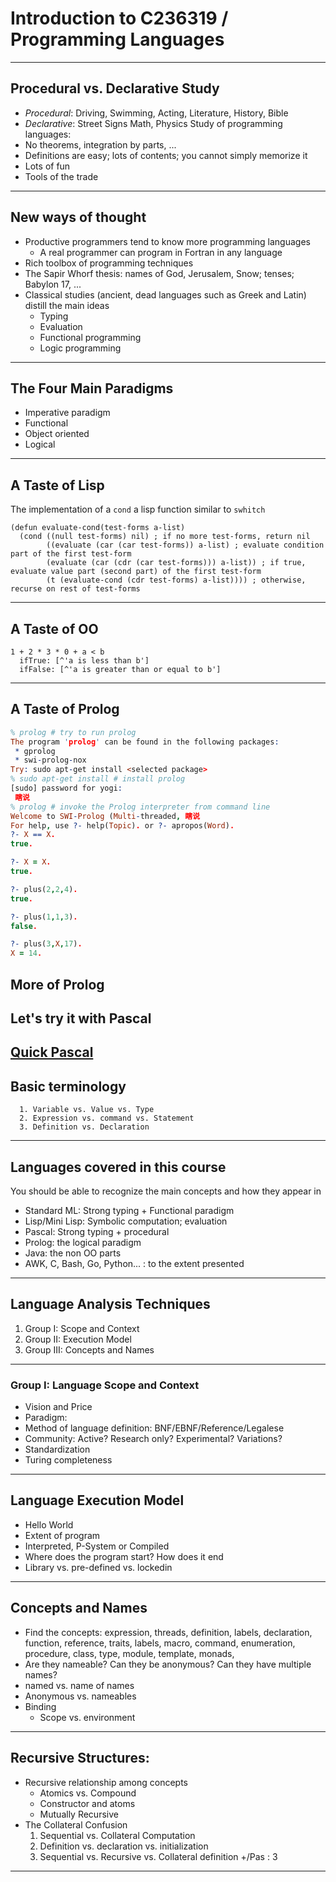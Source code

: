 # Introduction to C236319 / Programming Languages

---

## Procedural vs. Declarative Study
- *Procedural*: Driving, Swimming, Acting, Literature, History, Bible
- *Declarative*: Street Signs Math, Physics
Study of programming languages:
- No theorems, integration by parts, ...
- Definitions are easy; lots of contents; you cannot simply memorize it
- Lots of fun
- Tools of the trade

---

## New ways of thought
- Productive programmers tend to know more programming languages
  - A real programmer can program in Fortran in any language
- Rich toolbox of programming techniques
- The Sapir Whorf thesis: names of God, Jerusalem, Snow; tenses; Babylon 17, ...
- Classical studies (ancient, dead languages such as Greek and Latin) distill the main ideas
  - Typing
  - Evaluation
  - Functional programming
  - Logic programming
---

## The Four Main Paradigms
- Imperative paradigm
- Functional
- Object oriented
- Logical
---
## A Taste of Lisp
The implementation of a `cond` a lisp function similar to `swhitch`
```Lisp
(defun evaluate-cond(test-forms a-list)
  (cond ((null test-forms) nil) ; if no more test-forms, return nil
        ((evaluate (car (car test-forms)) a-list) ; evaluate condition part of the first test-form
        (evaluate (car (cdr (car test-forms))) a-list)) ; if true, evaluate value part (second part) of the first test-form
        (t (evaluate-cond (cdr test-forms) a-list)))) ; otherwise, recurse on rest of test-forms
```
---

## A Taste of OO
```Smalltalk
1 + 2 * 3 * 0 + a < b
  ifTrue: [^'a is less than b']
  ifFalse: [^'a is greater than or equal to b']
```
---
## A Taste of Prolog
```prolog
% prolog # try to run prolog
The program 'prolog' can be found in the following packages:
 * gprolog
 * swi-prolog-nox
Try: sudo apt-get install <selected package>
% sudo apt-get install # install prolog
[sudo] password for yogi:
 瞎说 
% prolog # invoke the Prolog interpreter from command line
Welcome to SWI-Prolog (Multi-threaded, 瞎说
For help, use ?- help(Topic). or ?- apropos(Word).
?- X == X.
true.

?- X = X.
true.

?- plus(2,2,4).
true.

?- plus(1,1,3).
false.

?- plus(3,X,17).
X = 14.
```

## More of Prolog 


## Let's try it with Pascal 

[Quick Pascal](https://docs.google.com/presentation/d/1n_VQM6HCASj5FINurqF3wusE4fS2qqq_h7AoQvMgXzI/edit?usp=sharing)
---

## Basic terminology
      1. Variable vs. Value vs. Type
      2. Expression vs. command vs. Statement
      3. Definition vs. Declaration
---


 
## Languages covered in this course
You should be able to recognize the main concepts and how they appear in
 - Standard ML: Strong typing + Functional paradigm
 - Lisp/Mini Lisp: Symbolic computation; evaluation 
 - Pascal: Strong typing + procedural
 - Prolog: the logical paradigm
 - Java: the non OO parts
 - AWK, C, Bash, Go, Python... : to the extent presented
---

## Language Analysis Techniques
  1. Group I: Scope and Context
  2. Group II: Execution Model
  3. Group III: Concepts and Names
---


### Group I: Language Scope and Context
  - Vision and Price
  - Paradigm: 
  - Method of language definition: BNF/EBNF/Reference/Legalese 
  - Community: Active? Research only? Experimental? Variations? 
  - Standardization
  - Turing completeness
---


## Language Execution Model
  - Hello World
  - Extent of program
  - Interpreted, P-System or Compiled
  - Where does the program start? How does it end
  - Library vs. pre-defined vs. lockedin 
---


## Concepts and Names
 - Find the concepts: expression, threads, definition, labels,
     declaration, function, reference, traits, labels, macro, command,
     enumeration, procedure, class, type, module, template,
     monads,
 - Are they nameable? Can they be anonymous? Can they have multiple names?
 - named vs. name of names
 - Anonymous vs. nameables
 - Binding
    - Scope vs. environment
---


## Recursive Structures:
 - Recursive relationship among concepts
      - Atomics vs. Compound
      - Constructor and atoms
      - Mutually Recursive
 - The Collateral Confusion
      1. Sequential vs. Collateral Computation
      2. Definition vs. declaration vs. initialization
      3. Sequential vs. Recursive vs. Collateral definition   +/Pas : 3
---

  
